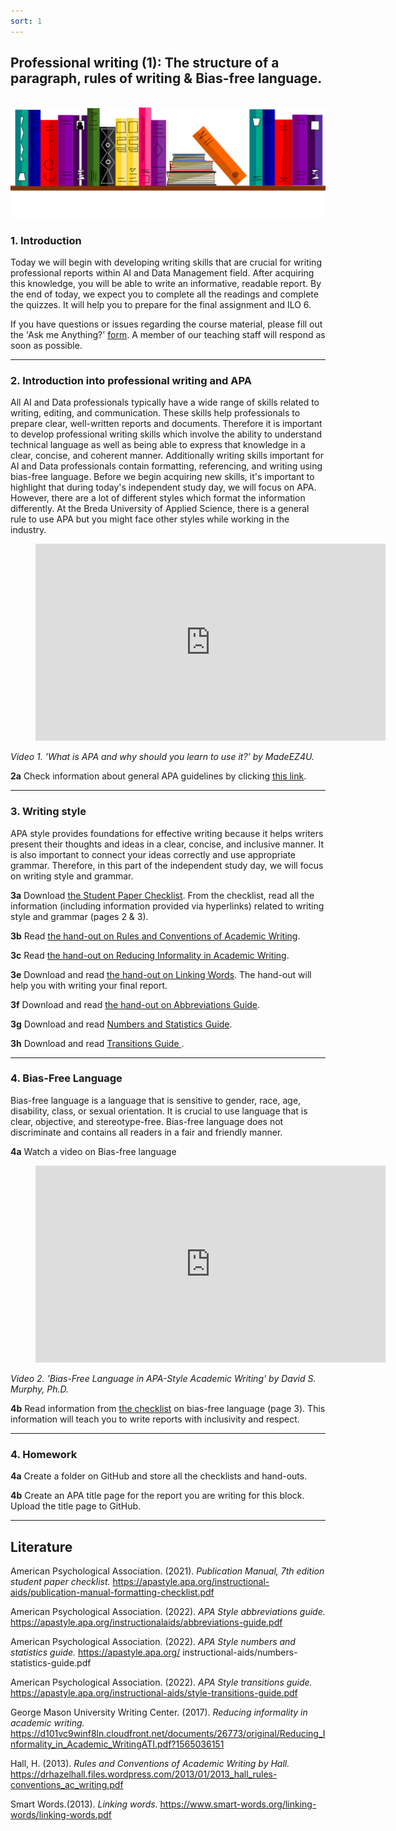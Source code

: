 ```yaml
---
sort: 1
---
```


## __Professional writing (1): The structure of a paragraph, rules of writing & Bias-free language.__
\
<img src="./images/books_banner.png" alt="Books banner" width="600">

### 1. Introduction

Today we will begin with developing writing skills that are crucial for writing professional reports within AI and Data Management field. After acquiring this knowledge, you will be able to write an informative, readable report.
By the end of today, we expect you to complete all the readings and complete the quizzes. It will help you to prepare for the final assignment and ILO 6.  

If you have questions or issues regarding the course material, please fill out the 'Ask me Anything?' [form](https://adsai.buas.nl/Contact%20Us/AskMeAnything.html). A member of our teaching staff will respond as soon as possible.

***

### 2. Introduction into professional writing and APA

All AI and Data professionals typically have a wide range of skills related to writing, editing, and communication. These skills help professionals to prepare clear, well-written reports and documents. Therefore it is important to develop professional writing skills which involve the ability to understand technical language as well as being able to express that knowledge in a clear, concise, and coherent manner. Additionally writing skills important for AI and Data professionals contain formatting, referencing, and writing using bias-free language. 
Before we begin acquiring new skills, it's important to highlight that during today's independent study day, we will focus on APA. However, there are a lot of different styles which format the information differently. At the Breda University of Applied Science, there is a general rule to use APA but you might face other styles while working in the industry. 

<!-- blank line -->
<figure class="video_container">
<iframe width="560" height="315" src="https://www.youtube.com/embed/u_fq8CyaPMc" title="YouTube video player" frameborder="0" allow="accelerometer; autoplay; clipboard-write; encrypted-media; gyroscope; picture-in-picture" allowfullscreen></iframe>
</figure>
<!-- blank line -->

*Video 1. 'What is APA and why should you learn to use it?' by MadeEZ4U.*

__2a__ Check information about general APA guidelines by clicking [this link](https://owl.purdue.edu/owl/research_and_citation/apa_style/apa_formatting_and_style_guide/general_format.html).

***

### 3. Writing style

APA style provides foundations for effective writing because it helps writers present their thoughts and ideas in a clear, concise, and inclusive manner. It is also important to connect your ideas correctly and use appropriate grammar. Therefore, in this part of the independent study day, we will focus on writing style and grammar. 

__3a__ Download [the Student Paper Checklist](https://apastyle.apa.org/instructional-aids/publication-manual-formatting-checklist.pdf). From the checklist, read all the information (including information provided via hyperlinks) related to writing style and grammar (pages 2 & 3).

__3b__ Read  [the hand-out on Rules and Conventions of Academic Writing](https://drhazelhall.files.wordpress.com/2013/01/2013_hall_rules-conventions_ac_writing.pdf).

__3c__ Read [the hand-out on Reducing Informality in Academic Writing](https://d101vc9winf8ln.cloudfront.net/documents/26773/original/Reducing_Informality_in_Academic_WritingATI.pdf?1565036151).

__3e__ Download and read [the hand-out on Linking Words](https://www.smart-words.org/linking-words/linking-words.pdf). The hand-out will help you with writing your final report.

__3f__ Download and read [the hand-out on Abbreviations Guide](https://apastyle.apa.org/instructional-aids/abbreviations-guide.pdf).

__3g__ Download and read [Numbers and Statistics Guide](https://apastyle.apa.org/instructional-aids/numbers-statistics-guide.pdf).

__3h__ Download and read [Transitions Guide ](https://apastyle.apa.org/instructional-aids/style-transitions-guide.pdf).

***

### 4. Bias-Free Language

Bias-free language is a language that is sensitive to gender, race, age, disability, class, or sexual orientation. It is crucial to use language that is clear, objective, and stereotype-free. Bias-free language does not discriminate and contains all readers in a fair and friendly manner.

__4a__ Watch a video on Bias-free language

<!-- blank line -->
<figure class="video_container">
<iframe width="560" height="315" src="https://www.youtube.com/embed/xCsRIVpvYAo" title="YouTube video player" frameborder="0" allow="accelerometer; autoplay; clipboard-write; encrypted-media; gyroscope; picture-in-picture" allowfullscreen></iframe>
</figure>
<!-- blank line -->

*Video 2. 'Bias-Free Language in APA-Style Academic Writing' by David S. Murphy, Ph.D.*

__4b__ Read information from [the checklist](https://apastyle.apa.org/instructional-aids/publication-manual-formatting-checklist.pdf) on bias-free language (page 3). This information will teach you to write reports with inclusivity and respect.

***

### 4. Homework

__4a__ Create a folder on GitHub and store all the checklists and hand-outs. 

__4b__ Create an APA title page for the report you are writing for this block.  Upload the title page to GitHub.

***

## __Literature__

American Psychological Association. (2021). *Publication Manual, 7th edition student paper checklist.*
https://apastyle.apa.org/instructional-aids/publication-manual-formatting-checklist.pdf

American Psychological Association. (2022). *APA Style abbreviations guide.* https://apastyle.apa.org/instructionalaids/abbreviations-guide.pdf

American Psychological Association. (2022). *APA Style numbers and statistics guide.* https://apastyle.apa.org/
instructional-aids/numbers-statistics-guide.pdf

American Psychological Association. (2022). *APA Style transitions guide.* https://apastyle.apa.org/instructional-aids/style-transitions-guide.pdf

George Mason University Writing Center. (2017). *Reducing informality in academic writing.* https://d101vc9winf8ln.cloudfront.net/documents/26773/original/Reducing_Informality_in_Academic_WritingATI.pdf?1565036151

Hall, H. (2013).  *Rules and Conventions of Academic Writing by Hall.* https://drhazelhall.files.wordpress.com/2013/01/2013_hall_rules-conventions_ac_writing.pdf

Smart Words.(2013). *Linking words.* https://www.smart-words.org/linking-words/linking-words.pdf